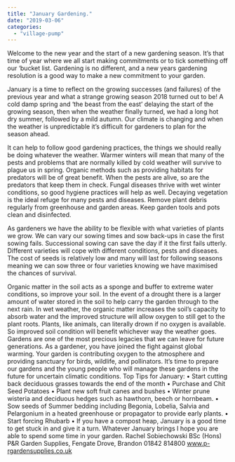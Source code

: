```yaml
---
title: "January Gardening."
date: "2019-03-06"
categories: 
  - "village-pump"
---
```


Welcome to the new year and the start of a new gardening season. It’s that time of year where we all start making commitments or to tick something off our ‘bucket list. Gardening is no different, and a new years gardening resolution is a good way to make a new commitment to your garden.

January is a time to reflect on the growing successes (and failures) of the previous year and what a strange growing season 2018 turned out to be! A cold damp spring and ‘the beast from the east’ delaying the start of the growing season, then when the weather finally turned, we had a long hot dry summer, followed by a mild autumn. Our climate is changing and when the weather is unpredictable it’s difficult for gardeners to plan for the season ahead.

It can help to follow good gardening practices, the things we should really be doing whatever the weather. Warmer winters will mean that many of the pests and problems that are normally killed by cold weather will survive to plague us in spring. Organic methods such as providing habitats for predators will be of great benefit. When the pests are alive, so are the predators that keep them in check. Fungal diseases thrive with wet winter conditions, so good hygiene practices will help as well. Decaying vegetation is the ideal refuge for many pests and diseases. Remove plant debris regularly from greenhouse and garden areas. Keep garden tools and pots clean and disinfected.

As gardeners we have the ability to be flexible with what varieties of plants we grow. We can vary our sowing times and sow back-ups in case the first sowing fails. Successional sowing can save the day if it the first fails utterly. Different varieties will cope with different conditions, pests and diseases. The cost of seeds is relatively low and many will last for following seasons meaning we can sow three or four varieties knowing we have maximised the chances of survival.

Organic matter in the soil acts as a sponge and buffer to extreme water conditions, so improve your soil. In the event of a drought there is a larger amount of water stored in the soil to help carry the garden through to the next rain. In wet weather, the organic matter increases the soil’s capacity to absorb water and the improved structure will allow oxygen to still get to the plant roots. Plants, like animals, can literally drown if no oxygen is available. So improved soil condition will benefit whichever way the weather goes. Gardens are one of the most precious legacies that we can leave for future generations. As a gardener, you have joined the fight against global warming. Your garden is contributing oxygen to the atmosphere and providing sanctuary for birds, wildlife, and pollinators. It’s time to prepare our gardens and the young people who will manage these gardens in the future for uncertain climatic conditions. Top Tips for January: • Start cutting back deciduous grasses towards the end of the month • Purchase and Chit Seed Potatoes • Plant new soft fruit canes and bushes • Winter prune wisteria and deciduous hedges such as hawthorn, beech or hornbeam. • Sow seeds of Summer bedding including Begonia, Lobelia, Salvia and Pelargonium in a heated greenhouse or propagator to provide early plants. • Start forcing Rhubarb • If you have a compost heap, January is a good time to get stuck in and give it a turn. Whatever January brings I hope you are able to spend some time in your garden. Rachel Sobiechowski BSc (Hons) P&R Garden Supplies, Fengate Drove, Brandon 01842 814800 www.p-rgardensupplies.co.uk
